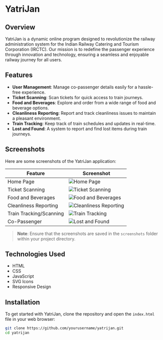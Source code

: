 # YatriJan

## Overview
YatriJan is a dynamic online program designed to revolutionize the railway administration system for the Indian Railway Catering and Tourism Corporation (IRCTC). Our mission is to redefine the passenger experience through innovation and technology, ensuring a seamless and enjoyable railway journey for all users.

## Features
- **User Management**: Manage co-passenger details easily for a hassle-free experience.
- **Ticket Scanning**: Scan tickets for quick access to train journeys.
- **Food and Beverages**: Explore and order from a wide range of food and beverage options.
- **Cleanliness Reporting**: Report and track cleanliness issues to maintain a pleasant environment.
- **Train Tracking**: Keep track of train schedules and updates in real-time.
- **Lost and Found**: A system to report and find lost items during train journeys.

## Screenshots
Here are some screenshots of the YatriJan application:

| Feature                      | Screenshot                                       |
|------------------------------|-------------------------------------------------|
| Home Page                    | ![Home Page](screenshots/home_page.png)        | |
| Ticket Scanning              | ![Ticket Scanning](screenshots/ticket_scanning.png) |
| Food and Beverages           | ![Food and Beverages](screenshots/food_and_beverages.png) |
| Cleanliness Reporting        | ![Cleanliness Reporting](screenshots/cleanliness.png) |
| Train Tracking/Scanning      | ![Train Tracking](screenshots/ticket_scanning.png) |
| Co-Passenger                 | ![Lost and Found](screenshots/co_passenger.png) |

> **Note**: Ensure that the screenshots are saved in the `screenshots` folder within your project directory.

## Technologies Used
- HTML
- CSS
- JavaScript
- SVG Icons
- Responsive Design

## Installation
To get started with YatriJan, clone the repository and open the `index.html` file in your web browser:

```bash
git clone https://github.com/yourusername/yatrijan.git
cd yatrijan
